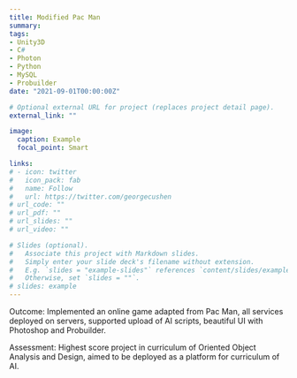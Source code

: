 ```yaml
---
title: Modified Pac Man
summary: 
tags:
- Unity3D
- C#
- Photon 
- Python
- MySQL
- Probuilder
date: "2021-09-01T00:00:00Z"

# Optional external URL for project (replaces project detail page).
external_link: ""

image:
  caption: Example
  focal_point: Smart

links:
# - icon: twitter
#   icon_pack: fab
#   name: Follow
#   url: https://twitter.com/georgecushen
# url_code: ""
# url_pdf: ""
# url_slides: ""
# url_video: ""

# Slides (optional).
#   Associate this project with Markdown slides.
#   Simply enter your slide deck's filename without extension.
#   E.g. `slides = "example-slides"` references `content/slides/example-slides.md`.
#   Otherwise, set `slides = ""`.
# slides: example
---
```


Outcome: Implemented an online game adapted from Pac Man, all services deployed on servers, supported upload of AI scripts, beautiful UI with Photoshop and Probuilder.

Assessment: Highest score project in curriculum of Oriented Object Analysis and Design, aimed to be deployed as a platform for curriculum of AI.
